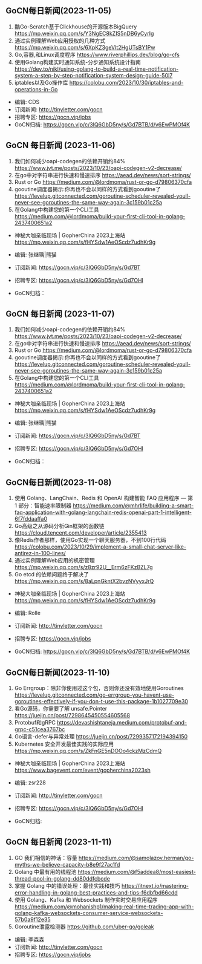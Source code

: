 ## GoCN每日新闻(2023-11-05)

1. 酷Go-Scratch基于Clickhouse的开源版本BigQuery  https://mp.weixin.qq.com/s/Y3NgEC8kZIS5nDB6yCyrIg
2. 通过实例理解Web应用授权的几种方式 https://mp.weixin.qq.com/s/6XpKZ3geVlt2HgUTsBY1Pw
3. Go,容器,和Linux调度程序 https://www.riverphillips.dev/blog/go-cfs
4. 使用Golang构建实时通知系统-分步通知系统设计指南 https://dev.to/nikl/using-golang-to-build-a-real-time-notification-system-a-step-by-step-notification-system-design-guide-50l7
5. iptables以及Go操作库 https://colobu.com/2023/10/30/iptables-and-operations-in-Go

* 编辑: CDS
* 订阅新闻: http://tinyletter.com/gocn
* 招聘专区: https://gocn.vip/jobs
* GoCN归档: https://gocn.vip/c/3lQ6GbD5ny/s/Gd7BTB/d/v6EwPMOf4K


## GoCN 每日新闻 (2023-11-06)

1. 我们如何减少oapi-codegen的依赖开销约84% https://www.jvt.me/posts/2023/10/23/oapi-codegen-v2-decrease/
2. 在go中对字符串进行快速和慢速排序 https://aead.dev/news/sort-strings/
3. Rust or Go https://medium.com/@lordmoma/rust-or-go-d79806370cfa
4. gooutine调度器揭示:你再也不会以同样的方式看到gooutine了 https://levelup.gitconnected.com/goroutine-scheduler-revealed-youll-never-see-goroutines-the-same-way-again-3c159b01c25a
5. 在Golang中构建您的第一个CLI工具 https://medium.com/@lordmoma/build-your-first-cli-tool-in-golang-2437400651a2


- 神秘大咖亲临现场 | GopherChina 2023上海站 https://mp.weixin.qq.com/s/fHYSdw1AeOScdz7udhKr9g


- 编辑: 张继瑀|熊猫
- 订阅新闻: https://gocn.vip/c/3lQ6GbD5ny/s/Gd7BT
- 招聘专区: https://gocn.vip/c/3lQ6GbD5ny/s/Gd7OHl
- GoCN归档：


## GoCN 每日新闻 (2023-11-07)

1. 我们如何减少oapi-codegen的依赖开销约84% https://www.jvt.me/posts/2023/10/23/oapi-codegen-v2-decrease/
2. 在go中对字符串进行快速和慢速排序 https://aead.dev/news/sort-strings/
3. Rust or Go https://medium.com/@lordmoma/rust-or-go-d79806370cfa
4. gooutine调度器揭示:你再也不会以同样的方式看到gooutine了 https://levelup.gitconnected.com/goroutine-scheduler-revealed-youll-never-see-goroutines-the-same-way-again-3c159b01c25a
5. 在Golang中构建您的第一个CLI工具 https://medium.com/@lordmoma/build-your-first-cli-tool-in-golang-2437400651a2


- 神秘大咖亲临现场 | GopherChina 2023上海站 https://mp.weixin.qq.com/s/fHYSdw1AeOScdz7udhKr9g


- 编辑: 张继瑀|熊猫
- 订阅新闻: https://gocn.vip/c/3lQ6GbD5ny/s/Gd7BT
- 招聘专区: https://gocn.vip/c/3lQ6GbD5ny/s/Gd7OHl
- GoCN归档：



## GoCN每日新闻(2023-11-08)

1. 使用 Golang、LangChain、Redis 和 OpenAI 构建智能 FAQ 应用程序 — 第 1 部分：智能速率限制器  https://medium.com/@mhrlife/building-a-smart-faq-application-with-golang-langchain-redis-openai-part-1-intelligent-6f7fddaaffa0
2. Go高级之从源码分析Gin框架的函数链 https://cloud.tencent.com/developer/article/2355413
3. 像Redis作者那样，使用Go实现一个聊天服务器，不到100行代码 https://colobu.com/2023/10/29/implement-a-small-chat-server-like-antirez-in-100-lines/
4. 通过实例理解Web应用的机密管理 https://mp.weixin.qq.com/s/z8zr92U__Erm6zFKzBZL7g
5. Go etcd 的依赖问题终于解决了 https://mp.weixin.qq.com/s/8aLpnGkntX2bvzNVyyxJrQ

* 神秘大咖亲临现场 | GopherChina 2023上海站 https://mp.weixin.qq.com/s/fHYSdw1AeOScdz7udhKr9g

* 编辑: Rolle
* 订阅新闻: http://tinyletter.com/gocn
* 招聘专区: https://gocn.vip/jobs
* GoCN归档: https://gocn.vip/c/3lQ6GbD5ny/s/Gd7BTB/d/v6EwPMOf4K


## GoCN每日新闻(2023-11-10)

1. Go Errgroup：除非你使用过这个包，否则你还没有效地使用Goroutines https://levelup.gitconnected.com/go-errgroup-you-havent-use-goroutines-effectively-if-you-don-t-use-this-package-1b1027709e30
2. 看Go源码，你需要了解 unsafe.Pointer https://juejin.cn/post/7298645450554605568
3. Protobuf和gRPC https://devashishtaneja.medium.com/protobuf-and-grpc-c51cea3767bc
4. Go语言-defer与异常处理 https://juejin.cn/post/7299357172194394150
5. Kubernetes 安全开发最佳实践的实际应用 https://mp.weixin.qq.com/s/ZkFnGE5nDOOo4ckzMzCdmQ

* 神秘大咖亲临现场 | GopherChina 2023上海站 https://www.bagevent.com/event/gopherchina2023sh

* 编辑: zsr228
* 订阅新闻: http://tinyletter.com/gocn
* 招聘专区: https://gocn.vip/c/3lQ6GbD5ny/s/Gd7OHl
* GoCN归档: 

##  GoCN 每日新闻 (2023-11-11)

1. GO 我们相信的神话：容量 https://medium.com/@samolazov.herman/go-myths-we-believe-capacity-b8e9f27ac1fd
2. Golang 中最有用的线程池 https://medium.com/@f5addea8/most-easiest-thread-pool-in-golang-dd80ddfcbcde
3. 掌握 Golang 中的错误处理：最佳实践和技巧 https://itnext.io/mastering-error-handling-in-golang-best-practices-and-tips-f6dbfbd66cdd
4. 使用 Golang、Kafka 和 Websockets 制作实时交易应用程序  https://medium.com/@mohanishp1/making-real-time-trading-app-with-golang-kafka-websockets-consumer-service-websockets-57b0a9f12e35
5. Goroutine泄露检测器 https://github.com/uber-go/goleak

- 编辑: 李森森
- 订阅新闻: http://tinyletter.com/gocn
- 招聘专区: https://gocn.vip/jobs
